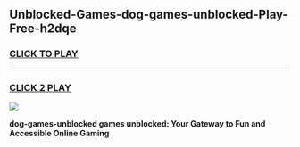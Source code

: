 
## Unblocked-Games-dog-games-unblocked-Play-Free-h2dqe
<h3>
<a href="https://premium76.site?title=dog-games-unblocked&ref=20M">CLICK TO PLAY</a></h3>
<hr>

<h3>
<a href="https://premium76.site?title=dog-games-unblocked&ref=20M">CLICK 2 PLAY</a>
  
</h3>

<a href="https://premium76.site?title=dog-games-unblocked&ref=19M"><img src="https://clearcache.store/games.png"></a>


**dog-games-unblocked games unblocked: Your Gateway to Fun and Accessible Online Gaming**
